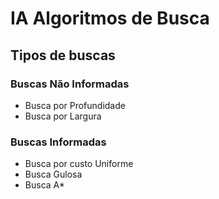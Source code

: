 # IA Algoritmos de Busca


## Tipos de buscas

### Buscas Não Informadas
- Busca por Profundidade
- Busca por Largura

### Buscas Informadas
- Busca por custo Uniforme
- Busca Gulosa
- Busca A*
